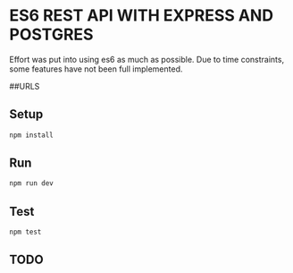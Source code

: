 # ES6 REST API WITH EXPRESS AND POSTGRES
Effort was put into using es6 as much as possible. Due to time constraints,
some features have not been full implemented.

##URLS 

## Setup

```sh
npm install
```

## Run

```sh
npm run dev
```

## Test

```sh
npm test
```

## TODO


